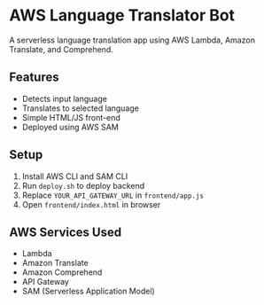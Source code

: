 # AWS Language Translator Bot

A serverless language translation app using AWS Lambda, Amazon Translate, and Comprehend.

## Features
- Detects input language
- Translates to selected language
- Simple HTML/JS front-end
- Deployed using AWS SAM

## Setup

1. Install AWS CLI and SAM CLI
2. Run `deploy.sh` to deploy backend
3. Replace `YOUR_API_GATEWAY_URL` in `frontend/app.js`
4. Open `frontend/index.html` in browser

## AWS Services Used
- Lambda
- Amazon Translate
- Amazon Comprehend
- API Gateway
- SAM (Serverless Application Model)
